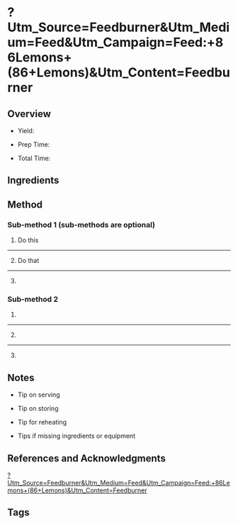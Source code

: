 # ?Utm_Source=Feedburner&Utm_Medium=Feed&Utm_Campaign=Feed:+86Lemons+(86+Lemons)&Utm_Content=Feedburner

## Overview

- Yield:

- Prep Time:

- Total Time:

## Ingredients



## Method

### Sub-method 1 (sub-methods are optional)

1. Do this
---
2. Do that
---
3.

### Sub-method 2

1.
---
2.
---
3.

## Notes

- Tip on serving

- Tip on storing

- Tip for reheating

- Tips if missing ingredients or equipment

## References and Acknowledgments

[?Utm_Source=Feedburner&Utm_Medium=Feed&Utm_Campaign=Feed:+86Lemons+(86+Lemons)&Utm_Content=Feedburner](http://86lemons.com/carrot-cake-protein-bars/?utm_source=feedburner&utm_medium=feed&utm_campaign=Feed:+86Lemons+(86+Lemons)&utm_content=FeedBurner)

## Tags



